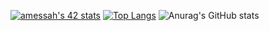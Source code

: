 [![amessah's 42 stats](https://badge.mediaplus.ma/water/amessah)](https://github.com/oakoudad/badge42)
[![Top Langs](https://github-readme-stats.vercel.app/api/top-langs/?username=abdelbarimessah)](https://github.com/abdelbarimessah)
![Anurag's GitHub stats](https://github-readme-stats.vercel.app/api?username=abdelbarimessah&show_icons=true&theme=radical)
